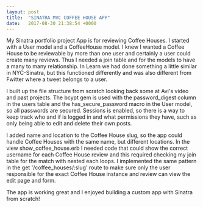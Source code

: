 ```yaml
---
layout: post
title:  "SINATRA MVC COFFEE HOUSE APP"
date:   2017-08-30 21:38:54 +0000
---
```



My Sinatra portfolio project App is for reviewing Coffee Houses. I started with a User model and a CoffeeHouse model. I knew I wanted a Coffee House to be reviewable by more than one user and certainly a user could create many reviews. Thus I needed a join table and for the models to have a many to many relationship. In Learn we had done something a little similar in NYC-Sinatra, but this functioned differently and was also different from Fwitter where a tweet belongs to a user.

I built up the file structure from scratch looking back some at Avi's video and past projects. The bcypt gem is used with the password_digest column in the users table and the has_secure_password macro in the User model, so all passwords are secured. Sessions is enabled, so there is a way to keep track who and if is logged in and what permissions they have, such as only being able to edit and delete their own posts.

I added name and location to the Coffee House slug, so the app could handle Coffee Houses with the same name, but different locations. In the view show_coffee_house.erb I needed code that could show the correct username for each Coffee House review and this required checking my join table for the match with nested each loops. I implemented the same pattern in the get '/coffee_houses/:slug' route to make sure only the user responsible for the exact Coffee House instance and review can view the edit page and form.

The app is working great and I enjoyed building a custom app with Sinatra from scratch!
